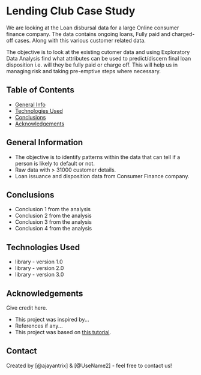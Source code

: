 # Lending Club Case Study
We are looking at the Loan disbursal data for a large Online consumer finance company. The data contains ongoing loans, Fully paid and charged-off cases. Along with this various customer related data.

The objective is to look at the existing cutomer data and using Exploratory Data Analysis find what attributes can be used to predict/discern final loan disposition i.e. will they be fully paid or charge off. This will help us in managing risk and taking pre-emptive steps where necessary.


## Table of Contents
* [General Info](#general-information)
* [Technologies Used](#technologies-used)
* [Conclusions](#conclusions) 
* [Acknowledgements](#acknowledgements)

<!-- You can include any other section that is pertinent to your problem -->

## General Information
- The objective is to identify patterns within the data that can tell if a person is likely to default or not.
- Raw data with > 31000 customer details.
- Loan issuance and disposition data from Consumer Finance company.

<!-- You don't have to answer all the questions - just the ones relevant to your project. -->

## Conclusions
- Conclusion 1 from the analysis
- Conclusion 2 from the analysis
- Conclusion 3 from the analysis
- Conclusion 4 from the analysis

<!-- You don't have to answer all the questions - just the ones relevant to your project. -->


## Technologies Used
- library - version 1.0
- library - version 2.0
- library - version 3.0

<!-- As the libraries versions keep on changing, it is recommended to mention the version of library used in this project -->

## Acknowledgements
Give credit here.
- This project was inspired by...
- References if any...
- This project was based on [this tutorial](https://www.example.com).


## Contact
Created by [@ajayantrix] &  [@UseName2] - feel free to contact us!


<!-- Optional -->
<!-- ## License -->
<!-- This project is open source and available under the [... License](). -->

<!-- You don't have to include all sections - just the one's relevant to your project -->